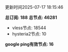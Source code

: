 更新时间2025-07-17 18:15:46

**总订阅: 188**
**总节点: 46281**
- vless节点: 18544
- hysteria2节点: 10

**google ping有效节点: 16**
